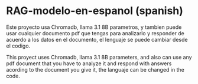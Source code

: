 # RAG-modelo-en-espanol (spanish)
Este proyecto usa Chromadb, llama 3.1 8B parametros, y tambien puede usar cualquier documento pdf que tengas para analizarlo y responder de acuerdo a los datos en el documento, el lenguaje se puede cambiar desde el codigo.

This proyect uses Chromadb, llama 3.1 8B parameters, and also can use any pdf document that you have to analyze it and respond with answers acording to the document you give it, the languaje can be changed in the code.
